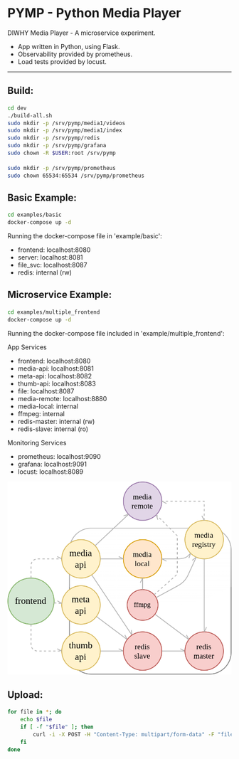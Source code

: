 # PYMP - Python Media Player

DIWHY Media Player  - A microservice experiment.

- App written in Python, using Flask.
- Observability provided by prometheus.
- Load tests provided by locust.

---

## Build:

``` sh
cd dev
./build-all.sh
sudo mkdir -p /srv/pymp/media1/videos
sudo mkdir -p /srv/pymp/media1/index
sudo mkdir -p /srv/pymp/redis
sudo mkdir -p /srv/pymp/grafana
sudo chown -R $USER:root /srv/pymp

sudo mkdir -p /srv/pymp/prometheus
sudo chown 65534:65534 /srv/pymp/prometheus
```


## Basic Example:

``` sh
cd examples/basic
docker-compose up -d
```
Running the docker-compose file in 'example/basic':
- frontend: localhost:8080
- server: localhost:8081
- file_svc: localhost:8087
- redis: internal (rw)

## Microservice Example:

``` sh
cd examples/multiple_frontend
docker-compose up -d
```
Running the docker-compose file included in 'example/multiple_frontend':

App Services
- frontend: localhost:8080
- media-api: localhost:8081
- meta-api: localhost:8082
- thumb-api: localhost:8083
- file: localhost:8087
- media-remote: localhost:8880
- media-local: internal
- ffmpeg: internal
- redis-master: internal (rw)
- redis-slave: internal (ro)

Monitoring Services
- prometheus: localhost:9090
- grafana: localhost:9091
- locust: localhost:8089

![micro](docs/pymp_microservice_flat2.png)
 
## Upload:

``` sh
for file in *; do
    echo $file
    if [ -f "$file" ]; then
        curl -i -X POST -H "Content-Type: multipart/form-data" -F "file=@$file" localhost:8087/upload
    fi
done
```
